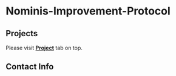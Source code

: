 # Nominis-Improvement-Protocol



## Projects

Please visit  [__Project__](https://github.com/EthereumNominis/Nominis-Improvement-Protocol/projects) tab on top. 


## Contact Info





